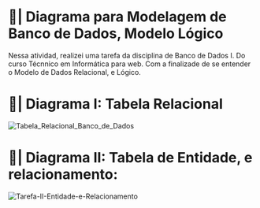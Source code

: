 # 🎲| Diagrama para Modelagem de Banco de Dados, Modelo Lógico

  Nessa atividad, realizei uma tarefa da disciplina de Banco de Dados I. Do curso Técnnico em Informática para web. Com a finalizade de se entender o Modelo de Dados Relacional, e Lógico. 

# 📄| Diagrama I: Tabela Relacional

![Tabela_Relacional_Banco_de_Dados](https://github.com/user-attachments/assets/bf7471bd-6ccd-46dd-9d93-5e9466f70898)

#  📑| Diagrama II: Tabela de Entidade, e relacionamento:

![Tarefa-II-Entidade-e-Relacionamento](https://github.com/user-attachments/assets/66381b9f-1660-4b60-9aab-424fed2539b3)
